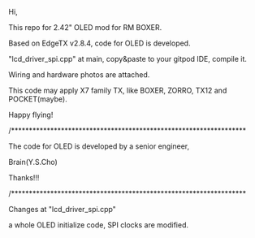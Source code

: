 Hi,

This repo for 2.42" OLED mod for RM BOXER.

Based on EdgeTX v2.8.4, code for OLED is developed.

"lcd_driver_spi.cpp" at main, copy&paste to your gitpod IDE, compile it.

Wiring and hardware photos are attached.

This code may apply X7 family TX, like BOXER, ZORRO, TX12 and POCKET(maybe).

Happy flying!

/******************************************************************

The code for OLED is developed by a senior engineer,

Brain(Y.S.Cho)

Thanks!!!

/******************************************************************

Changes at "lcd_driver_spi.cpp"

a whole OLED initialize code, SPI clocks are modified.
